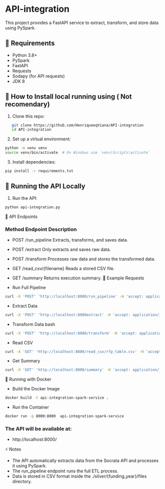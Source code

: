 # API-integration

This project provides a FastAPI service to extract, transform, and store data using PySpark.

## 📌 Requirements
- Python 3.8+
- PySpark
- FastAPI
- Requests
- Sodapy (for API requests)
- JDK 8
## 🚀 How to Install local running using ( Not recomendary)
1. Clone this repo:
```bash
   git clone https://github.com/HenriqueeqViana/API-integration
   cd API-integration
``` 
2. Set up a virtual environment: 
```bash
python -m venv venv
source venv/bin/activate  # On Windows use `venv\Scripts\activate`
``` 
3. Install dependencies:
```bash
pip install -r requirements.txt
``` 
## 🏃 Running the API Locally
1. Run the API:
```bash
python api-integration.py
``` 

📡 API Endpoints
### Method	Endpoint	Description
- POST	/run_pipeline	Extracts, transforms, and saves data.
- POST	/extract	Only extracts and saves raw data.
- POST	/transform	Processes raw data and stores the transformed data.
- GET	/read_csv/{filename}	Reads a stored CSV file.
- GET	/summary	Returns execution summary.
🔹 Example Requests

- Run Full Pipeline
```bash
curl -X 'POST' 'http://localhost:8080/run_pipeline' -H 'accept: application/json'
```
- Extract Data
```bash
curl -X 'POST' 'http://localhost:8080extract' -H 'accept: application/json'
```
- Transform Data
bash
```bash
curl -X 'POST' 'http://localhost:8080/transform' -H 'accept: application/json'
```
- Read CSV
```bash
curl -X 'GET' 'http://localhost:8080/read_csv/rfp_table.csv' -H 'accept: application/json'
```
- Get Summary
```bash
curl -X 'GET' 'http://localhost:8000/summary' -H 'accept: application/json'
```
🐳 Running with Docker
- Build the Docker Image
```bash
docker build -t api-integration-spark-service .
```
- Run the Container
```bash
docker run -p 8000:8000  api-integration-spark-service 
```
### The API will be available at:
- http://localhost:8000/

⚡ Notes

- The API automatically extracts data from the Socrata API and processes it using PySpark.
- The run_pipeline endpoint runs the full ETL process.
- Data is stored in CSV format inside the ./silver/{funding_year}/files directory.